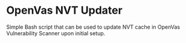 # OpenVas NVT Updater
 Simple Bash script that can be used to update NVT cache in OpenVas Vulnerability Scanner upon initial setup.
